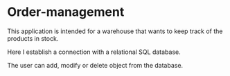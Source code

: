 # Order-management
This application is intended for a warehouse that wants to keep track of the products in stock.

Here I establish a connection with a relational SQL database.

The user can add, modify or delete object from the database.

